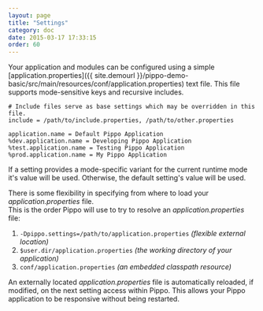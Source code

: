 ```yaml
---
layout: page
title: "Settings"
category: doc
date: 2015-03-17 17:33:15
order: 60
---
```


Your application and modules can be configured using a simple [application.properties]({{ site.demourl }}/pippo-demo-basic/src/main/resources/conf/application.properties) text file. This file supports
mode-sensitive keys and recursive includes.

```
# Include files serve as base settings which may be overridden in this file.
include = /path/to/include.properties, /path/to/other.properties

application.name = Default Pippo Application
%dev.application.name = Developing Pippo Application
%test.application.name = Testing Pippo Application
%prod.application.name = My Pippo Application
```

If a setting provides a mode-specific variant for the current runtime mode it's value will be used.  Otherwise, the default
setting's value will be used.

There is some flexibility in specifying from where to load your _application.properties_ file.  
This is the order Pippo will use to try to resolve an _application.properties_ file:

1. `-Dpippo.settings=/path/to/application.properties` *(flexible external location)*
2. `$user.dir/application.properties` *(the working directory of your application)*
3. `conf/application.properties` *(an embedded classpath resource)*

An externally located _application.properties_ file is automatically reloaded, if modified, on the next setting access
within Pippo. This allows your Pippo application to be responsive without being restarted.

